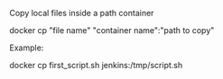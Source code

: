 Copy local files inside a path container

docker cp "file name" "container name":"path to copy"

Example:

docker cp first_script.sh jenkins:/tmp/script.sh
